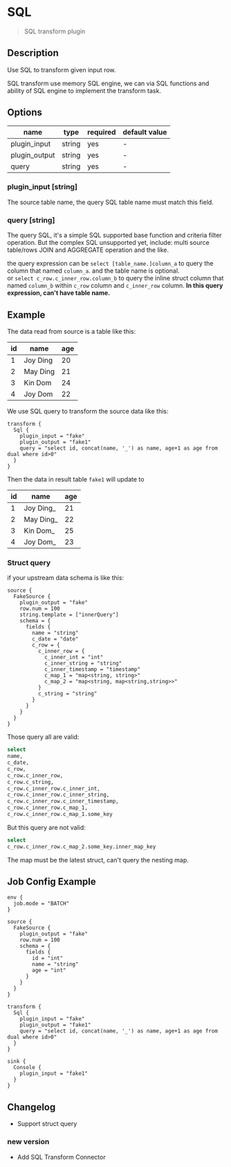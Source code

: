 # SQL

> SQL transform plugin

## Description

Use SQL to transform given input row.

SQL transform use memory SQL engine, we can via SQL functions and ability of SQL engine to implement the transform task.

## Options

|       name        |  type  | required | default value |
|-------------------|--------|----------|---------------|
| plugin_input | string | yes      | -             |
| plugin_output | string | yes      | -             |
| query             | string | yes      | -             |

### plugin_input [string]

The source table name, the query SQL table name must match this field.

### query [string]

The query SQL, it's a simple SQL supported base function and criteria filter operation. But the complex SQL unsupported yet, include: multi source table/rows JOIN and AGGREGATE operation and the like.

the query expression can be `select [table_name.]column_a` to query the column that named `column_a`. and the table name is optional.  
or `select c_row.c_inner_row.column_b` to query the inline struct column that named `column_b` within `c_row` column and `c_inner_row` column. **In this query expression, can't have table name.**

## Example

The data read from source is a table like this:

| id |   name   | age |
|----|----------|-----|
| 1  | Joy Ding | 20  |
| 2  | May Ding | 21  |
| 3  | Kin Dom  | 24  |
| 4  | Joy Dom  | 22  |

We use SQL query to transform the source data like this:

```
transform {
  Sql {
    plugin_input = "fake"
    plugin_output = "fake1"
    query = "select id, concat(name, '_') as name, age+1 as age from dual where id>0"
  }
}
```

Then the data in result table `fake1` will update to

| id |   name    | age |
|----|-----------|-----|
| 1  | Joy Ding_ | 21  |
| 2  | May Ding_ | 22  |
| 3  | Kin Dom_  | 25  |
| 4  | Joy Dom_  | 23  |

### Struct query

if your upstream data schema is like this:

```hacon
source {
  FakeSource {
    plugin_output = "fake"
    row.num = 100
    string.template = ["innerQuery"]
    schema = {
      fields {
        name = "string"
        c_date = "date"
        c_row = {
          c_inner_row = {
            c_inner_int = "int"
            c_inner_string = "string"
            c_inner_timestamp = "timestamp"
            c_map_1 = "map<string, string>"
            c_map_2 = "map<string, map<string,string>>"
          }
          c_string = "string"
        }
      }
    }
  }
}
```

Those query all are valid:

```sql
select 
name,
c_date,
c_row,
c_row.c_inner_row,
c_row.c_string,
c_row.c_inner_row.c_inner_int,
c_row.c_inner_row.c_inner_string,
c_row.c_inner_row.c_inner_timestamp,
c_row.c_inner_row.c_map_1,
c_row.c_inner_row.c_map_1.some_key
```

But this query are not valid:

```sql
select 
c_row.c_inner_row.c_map_2.some_key.inner_map_key
```

The map must be the latest struct, can't query the nesting map.

## Job Config Example

```
env {
  job.mode = "BATCH"
}

source {
  FakeSource {
    plugin_output = "fake"
    row.num = 100
    schema = {
      fields {
        id = "int"
        name = "string"
        age = "int"
      }
    }
  }
}

transform {
  Sql {
    plugin_input = "fake"
    plugin_output = "fake1"
    query = "select id, concat(name, '_') as name, age+1 as age from dual where id>0"
  }
}

sink {
  Console {
    plugin_input = "fake1"
  }
}
```

## Changelog

- Support struct query

### new version

- Add SQL Transform Connector


